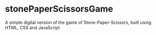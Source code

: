 # stonePaperScissorsGame
A simple digital version of the game of Stone-Paper-Scissors, built using HTML, CSS and JavaScript

